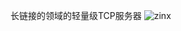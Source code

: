 长链接的领域的轻量级TCP服务器
![zinx](https://github.com/user-attachments/assets/50e9d243-1fef-4bb7-aee8-db67f7c425fe)

